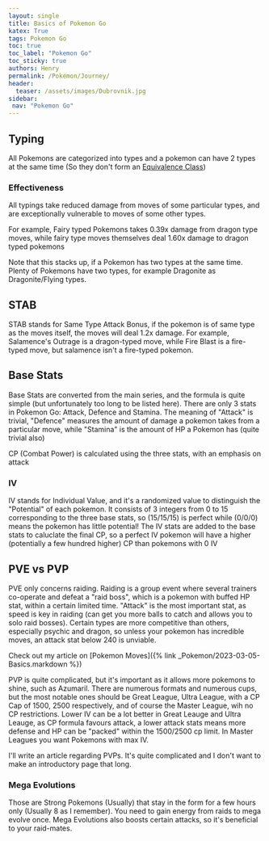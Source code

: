 ```yaml
---
layout: single
title: Basics of Pokemon Go
katex: True
tags: Pokemon Go
toc: true
toc_label: "Pokemon Go"
toc_sticky: true
authors: Henry
permalink: /Pokemon/Journey/
header:
  teaser: /assets/images/Dubrovnik.jpg
sidebar:
 nav: "Pokemon Go"
---
```


## Typing
All Pokemons are categorized into types and a pokemon can have 2 types at the same time (So they don't form an [Equivalence Class](https://en.wikipedia.org/wiki/Equivalence_class))

### Effectiveness 
All typings take reduced damage from moves of some particular types, and are exceptionally vulnerable to moves of some other types. 

For example, Fairy typed Pokemons takes 0.39x damage from dragon type moves, while fairy type moves themselves deal 1.60x damage to dragon typed pokemons

Note that this stacks up, if a Pokemon has two types at the same time. Plenty of Pokemons have two types, for example Dragonite as Dragonite/Flying types.

## STAB
STAB stands for Same Type Attack Bonus, if the pokemon is of same type as the moves itself, the moves will deal 1.2x damage. For example, Salamence's Outrage is a dragon-typed move, while Fire Blast is a fire-typed move, but salamence isn't a fire-typed pokemon. 

## Base Stats
Base Stats are converted from the main series, and the formula is quite simple (but unfortunately too long to be listed here). There are only 3 stats in Pokemon Go: Attack, Defence and Stamina. The meaning of "Attack" is trivial, "Defence" measures the amount of damage a pokemon takes from a particular move, while "Stamina" is the amount of HP a Pokemon has (quite trivial also)

CP (Combat Power) is calculated using the three stats, with an emphasis on attack

### IV
IV stands for Individual Value, and it's a randomized value to distinguish the "Potential" of each pokemon. It consists of 3 integers from 0 to 15 corresponding to the three base stats, so (15/15/15) is perfect while (0/0/0) means the pokemon has little potential! The IV stats are added to the base stats to caluclate the final CP, so a perfect IV pokemon will have a higher (potentially a few hundred higher) CP than pokemons with 0 IV

## PVE vs PVP

PVE only concerns raiding. Raiding is a group event where several trainers co-operate and defeat a "raid boss", which is a pokemon with buffed HP stat, within a certain limited time.   "Attack" is the most important stat, as speed is key in raiding (can get you more balls to catch and allows you to solo raid bosses). Certain types are more competitive than others, especially psychic and dragon, so unless your pokemon has incredible moves, an attack stat below 240 is unviable. 

Check out my article on [Pokemon Moves]({% link _Pokemon/2023-03-05-Basics.markdown %})

PVP is quite complicated, but it's important as it allows more pokemons to shine, such as Azumaril. There are numerous formats and numerous cups, but the most notable ones should be Great League, Ultra League,  with a CP Cap of 1500, 2500 respectively, and of course the Master League, wih no CP restrictions. Lower IV can be a lot better in Great Leauge and Ultra Leauge, as CP formula favours attack, a lower attack stats means more defense and HP can be "packed" within the 1500/2500 cp limit. In Master Leagues you want Pokemons with max IV.

I'll write an article regarding PVPs. It's quite complicated and I don't want to make an introductory page that long.

### Mega Evolutions
Those are Strong Pokemons (Usually) that stay in the form for a few hours only (Usually 8 as I remember). You need to gain energy from raids to mega evolve once. Mega Evolutions also boosts certain attacks, so it's beneficial to your raid-mates.